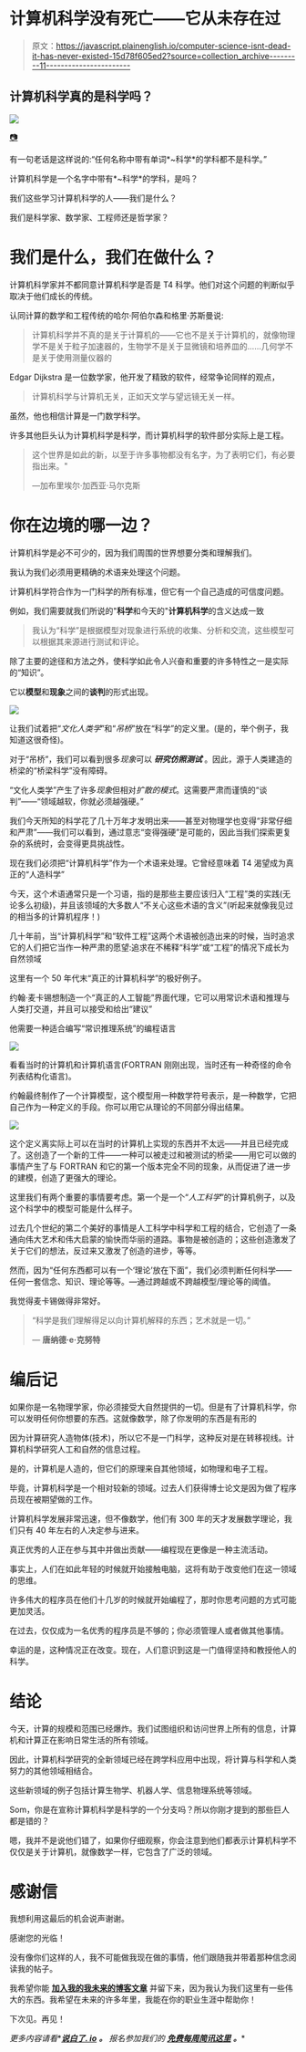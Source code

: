 # 计算机科学没有死亡——它从未存在过

> 原文：<https://javascript.plainenglish.io/computer-science-isnt-dead-it-has-never-existed-15d78f605ed2?source=collection_archive---------11----------------------->

## 计算机科学真的是科学吗？

![](img/ba47a513930898365e47cdcb8aa422bb.png)

[📷](https://unsplash.com/@joelfilip?utm_source=medium&utm_medium=referral)

有一句老话是这样说的:“任何名称中带有单词*~科学*的学科都不是科学。”

计算机科学是一个名字中带有*~科学*的学科，是吗？

我们这些学习计算机科学的人——我们是什么？

我们是科学家、数学家、工程师还是哲学家？

# 我们是什么，我们在做什么？

计算机科学家并不都同意计算机科学是否是 T4 科学。他们对这个问题的判断似乎取决于他们成长的传统。

认同计算的数学和工程传统的哈尔·阿伯尔森和格里·苏斯曼说:

> 计算机科学并不真的是关于计算机的——它也不是关于计算机的，就像物理学不是关于粒子加速器的，生物学不是关于显微镜和培养皿的……几何学不是关于使用测量仪器的

Edgar Dijkstra 是一位数学家，他开发了精致的软件，经常争论同样的观点，

> 计算机科学与计算机无关，正如天文学与望远镜无关一样。

虽然，他也相信计算是一门数学科学。

许多其他巨头认为计算机科学是科学，而计算机科学的软件部分实际上是工程。

> 这个世界是如此的新，以至于许多事物都没有名字，为了表明它们，有必要指出来。"
> 
> ―加布里埃尔·加西亚·马尔克斯

# 你在边境的哪一边？

计算机科学是必不可少的，因为我们周围的世界想要分类和理解我们。

我认为我们必须用更精确的术语来处理这个问题。

计算机科学符合作为一门科学的所有标准，但它有一个自己造成的可信度问题。

例如，我们需要就我们所说的"**科学**和今天的"**计算机科学**的含义达成一致

> 我认为“科学”是根据模型对现象进行系统的收集、分析和交流，这些模型可以根据其来源进行测试和评论。

除了主要的途径和方法之外，使科学如此令人兴奋和重要的许多特性之一是实际的“知识”。

它以**模型**和**现象**之间的**谈判**的形式出现。

![](img/3cc890d97e9ba73802b0c4d89d7b93ca.png)

让我们试着把“*文化人类学*”和“*吊桥*”放在“科学”的定义里。(是的，举个例子，我知道这很奇怪)。

对于“吊桥”，我们可以看到很多*现象*可以 ***研究******仿照******测试*** 。因此，源于人类建造的桥梁的“桥梁科学”没有障碍。

“文化人类学”产生了许多*现象*但相对*扩散的模式*。这需要严肃而谨慎的“谈判”——“领域越软，你就必须越强硬。”

我们今天所知的科学花了几十万年才发明出来——甚至对物理学也变得“非常仔细和严肃”——我们可以看到，通过意志“变得强硬”是可能的，因此当我们探索更复杂的系统时，会变得更具挑战性。

现在我们必须把“计算机科学”作为一个术语来处理。它曾经意味着 T4 渴望成为真正的“人造科学”

今天，这个术语通常只是一个习语，指的是那些主要应该归入“工程”类的实践(无论多么初级)，并且该领域的大多数人“不关心这些术语的含义”(听起来就像我见过的相当多的计算机程序！)

几十年前，当“计算机科学”和“软件工程”这两个术语被创造出来的时候，当时追求它的人们把它当作一种严肃的愿望:追求在不稀释“科学”或“工程”的情况下成长为自然领域

这里有一个 50 年代末“真正的计算机科学”的极好例子。

约翰·麦卡锡想制造一个“真正的人工智能”界面代理，它可以用常识术语和推理与人类打交道，并且可以接受和给出“建议”

他需要一种适合编写“常识推理系统”的编程语言

![](img/141eabf9c27e3e23b8fb187a40b85611.png)

看看当时的计算机和计算机语言(FORTRAN 刚刚出现，当时还有一种奇怪的命令列表结构化语言)。

约翰最终制作了一个计算模型，这个模型用一种数学符号表示，是一种数学，它把自己作为一种定义的手段。你可以用它从理论的不同部分得出结果。

![](img/91d46fca1bbbbb1f266e993245143cfa.png)

这个定义离实际上可以在当时的计算机上实现的东西并不太远——并且已经完成了。这创造了一个新的工件——一种可以被走过和被测试的桥梁——用它可以做的事情产生了与 FORTRAN 和它的第一个版本完全不同的现象，从而促进了进一步的建模，创造了更强大的理论。

这里我们有两个重要的事情要考虑。第一个是一个“*人工科学*”的计算机例子，以及这个科学中的模型可能是什么样子。

过去几个世纪的第二个美好的事情是人工科学中科学和工程的结合，它创造了一条通向伟大艺术和伟大启蒙的愉快而华丽的道路。事物是被创造的；这些创造激发了关于它们的想法，反过来又激发了创造的进步，等等。

然而，因为“任何东西都可以有一个‘理论’放在下面”，我们必须判断任何科学——任何一套信念、知识、理论等等。—通过跨越或不跨越模型/理论等的阈值。

我觉得麦卡锡做得非常好。

> “科学是我们理解得足以向计算机解释的东西；艺术就是一切。”
> 
> ― **唐纳德·e·克努特**

# 编后记

如果你是一名物理学家，你必须接受大自然提供的一切。但是有了计算机科学，你可以发明任何你想要的东西。这就像数学，除了你发明的东西是有形的

因为计算研究人造物体(技术)，所以它不是一门科学，这种反对是在转移视线。计算机科学研究人工和自然的信息过程。

是的，计算机是人造的，但它们的原理来自其他领域，如物理和电子工程。

毕竟，计算机科学是一个相对较新的领域。过去人们获得博士论文是因为做了程序员现在被期望做的工作。

计算机科学发展非常迅速，但不像数学，他们有 300 年的天才发展数学理论，我们只有 40 年左右的人决定参与进来。

真正优秀的人正在参与其中并做出贡献——编程现在更像是一种主流活动。

事实上，人们在如此年轻的时候就开始接触电脑，这将有助于改变他们在这一领域的思维。

许多伟大的程序员在他们十几岁的时候就开始编程了，那时你思考问题的方式可能更加灵活。

在过去，仅仅成为一名优秀的程序员是不够的；你必须管理人或者做其他事情。

幸运的是，这种情况正在改变。现在，人们意识到这是一门值得坚持和教授他人的科学。

# 结论

今天，计算的规模和范围已经爆炸。我们试图组织和访问世界上所有的信息，计算机和计算正在影响日常生活的所有领域。

因此，计算机科学研究的全新领域已经在跨学科应用中出现，将计算与科学和人类努力的其他领域相结合。

这些新领域的例子包括计算生物学、机器人学、信息物理系统等领域。

Som，你是在宣称计算机科学是科学的一个分支吗？所以你刚才提到的那些巨人都是错的？

嗯，我并不是说他们错了，如果你仔细观察，你会注意到他们都表示计算机科学不仅仅是关于计算机，就像数学一样，它包含了广泛的领域。

# 感谢信

我想利用这最后的机会说声谢谢。

感谢您的光临！

没有像你们这样的人，我不可能做我现在做的事情，他们跟随我并带着那种信念阅读我的帖子。

我希望你能 [**加入我的**](https://polymathsomnath.medium.com/subscribe)[**我未来的博客文章**](https://polymathsomnath.medium.com/subscribe) 并留下来，因为我认为我们这里有一些伟大的东西。我希望在未来的许多年里，我能在你的职业生涯中帮助你！

下次见。再见！

*更多内容请看**[***说白了. io***](http://plainenglish.io/) ***。*** *报名参加我们的* [***免费每周简讯这里***](http://newsletter.plainenglish.io/) ***。****